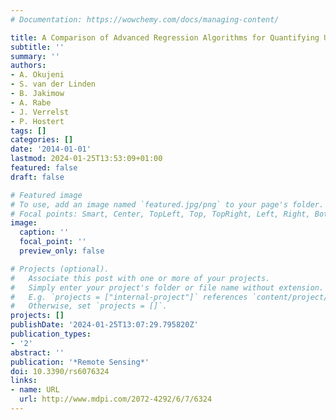 ```yaml
---
# Documentation: https://wowchemy.com/docs/managing-content/

title: A Comparison of Advanced Regression Algorithms for Quantifying Urban Land Cover
subtitle: ''
summary: ''
authors:
- A. Okujeni
- S. van der Linden
- B. Jakimow
- A. Rabe
- J. Verrelst
- P. Hostert
tags: []
categories: []
date: '2014-01-01'
lastmod: 2024-01-25T13:53:09+01:00
featured: false
draft: false

# Featured image
# To use, add an image named `featured.jpg/png` to your page's folder.
# Focal points: Smart, Center, TopLeft, Top, TopRight, Left, Right, BottomLeft, Bottom, BottomRight.
image:
  caption: ''
  focal_point: ''
  preview_only: false

# Projects (optional).
#   Associate this post with one or more of your projects.
#   Simply enter your project's folder or file name without extension.
#   E.g. `projects = ["internal-project"]` references `content/project/deep-learning/index.md`.
#   Otherwise, set `projects = []`.
projects: []
publishDate: '2024-01-25T13:07:29.795820Z'
publication_types:
- '2'
abstract: ''
publication: '*Remote Sensing*'
doi: 10.3390/rs6076324
links:
- name: URL
  url: http://www.mdpi.com/2072-4292/6/7/6324
---
```

